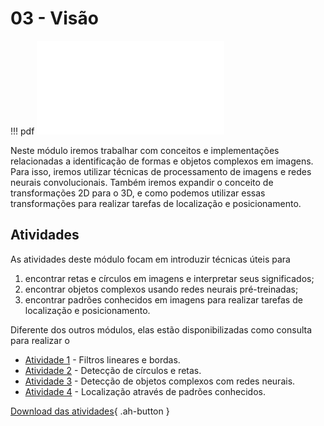 # 03 - Visão

!!! pdf
    ![](slides-1.pdf)

Neste módulo iremos trabalhar com conceitos e implementações relacionadas a identificação de formas e objetos complexos em imagens. Para isso, iremos utilizar técnicas de processamento de imagens e redes neurais convolucionais. Também iremos expandir o conceito de transformações 2D para o 3D, e como podemos utilizar essas transformações para realizar tarefas de localização e posicionamento.


## Atividades

As atividades deste módulo focam em introduzir técnicas úteis para 

1. encontrar retas e círculos em imagens e interpretar seus significados;
2. encontrar objetos complexos usando redes neurais pré-treinadas;
3. encontrar padrões conhecidos em imagens para realizar tarefas de localização e posicionamento.

Diferente dos outros módulos, elas estão disponibilizadas como consulta para realizar o

- [Atividade 1](atividade1.ipynb) - Filtros lineares e bordas.
- [Atividade 2](atividade2.ipynb) - Detecção de círculos e retas.
- [Atividade 3](atividade3.ipynb) - Detecção de objetos complexos com redes neurais.
- [Atividade 4](atividade3.ipynb) - Localização através de padrões conhecidos.

[Download das atividades](atividades-modulo03-aluno.zip){ .ah-button }

<!-- ## Visão de Alto Nível

!!! pdf
    ![](slides-2.pdf)

**Recursos úteis**:

- [Tutorial no PyImageSearch](https://pyimagesearch.com/2017/09/11/object-detection-with-deep-learning-and-opencv/)
- [Tutorial no LearnOpenCV](https://learnopencv.com/deep-learning-with-opencvs-dnn-module-a-definitive-guide/#what-different-models-does-it-support) - Ler seção **Object Detection using OpenCV DNN**

## Para entregar

Os arquivos para entrega encontram-se na pasta `APS03` dos repositórios de cada grupo no Classroom. Se essa pasta não aparece, siga o [guia para atualizar os enunciados](../../guias-infra/aps.md#recebendo-atualizacoes-e-novas-aps). -->
